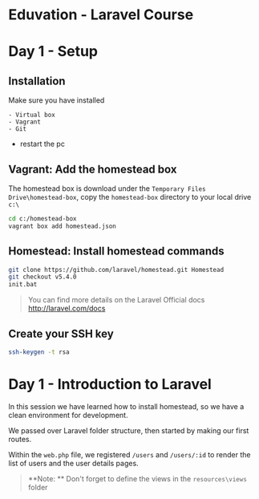 Eduvation - Laravel Course
============================

# Day 1 - Setup

## Installation
Make sure you have installed 

    - Virtual box
    - Vagrant
    - Git 

- restart the pc

## Vagrant: Add the homestead box 
The homestead box is download under the `Temporary Files Drive\homestead-box`, copy the `homestead-box` directory to your local drive `c:\`

```sh
cd c:/homestead-box
vagrant box add homestead.json
```

## Homestead: Install homestead commands

```sh
git clone https://github.com/laravel/homestead.git Homestead
git checkout v5.4.0
init.bat
```

> You can find more details on the Laravel Official docs http://laravel.com/docs

## Create your SSH key
```sh
ssh-keygen -t rsa 
```

# Day 1 - Introduction to Laravel
In this session we have learned how to install homestead, so we have a clean environment for development.

We passed over Laravel folder structure, then started by making our first routes.

Within the `web.php` file, we registered `/users` and `/users/:id` to render the list of users and the user details pages.

> **Note: ** Don't forget to define the views in the `resources\views` folder
